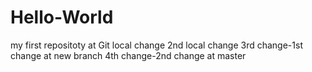 # Hello-World
my first repositoty at Git
local change
2nd local change
3rd change-1st change at new branch
4th change-2nd change at master